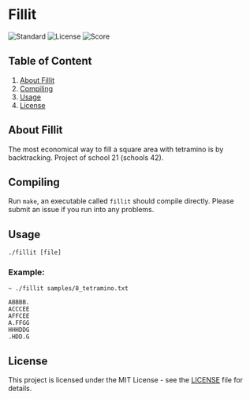 # Fillit

![Standard](https://img.shields.io/badge/standart-ANSI%20C11-lightgrey.svg)
![License](https://img.shields.io/badge/license-MIT-blue.svg)
![Score](https://img.shields.io/badge/score-100%2F100-green.svg)

## Table of Content

1. [About Fillit](#about-fillit)
2. [Compiling](#compiling)
3. [Usage](#usage)
4. [License](#license)

## About Fillit <a name="about-Fillit"></a>

The most economical way to fill a square area with tetramino is by backtracking.
Project of school 21 (schools 42).

## Compiling <a name="Compiling"></a>

Run `make`, an executable called `fillit` should compile directly. Please submit an issue if you run into any problems.

## Usage <a name="Usage"></a>

`./fillit [file]`

### Example:

```
~ ./fillit samples/8_tetramino.txt

ABBBB.
ACCCEE
AFFCEE
A.FFGG
HHHDDG
.HDD.G
```

## License <a name="license"></a>

This project is licensed under the MIT License - see the [LICENSE](https://github.com/semenpindak/Fillit/blob/master/LICENSE)
file for details.
